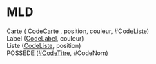 # MLD

Carte   (<u> CodeCarte </u>, position, couleur, #CodeListe)  
Label   (<u>CodeLabel</u>, couleur)  
Liste   (<u>CodeListe</u>, position)  
POSSEDE (<u>#CodeTitre</u>, #CodeNom)  
